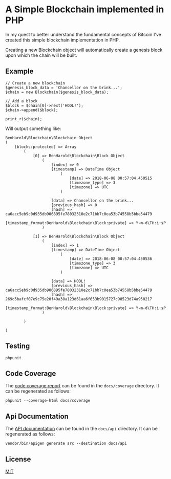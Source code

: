 # A Simple Blockchain implemented in PHP

In my quest to better understand the fundamental concepts of Bitcoin I've
created this simple blockchain implementation in PHP.

Creating a new Blockchain object will automatically create a genesis block upon
which the chain will be built.

## Example

    // Create a new blockchain
    $genesis_block_data = 'Chancellor on the brink...';
    $chain = new Blockchain($genesis_block_data);
    
    // Add a block
    $block = $chain[0]->next('HODL!');
    $chain->append($block);
    
    print_r($chain);
    
Will output something like:

    BenHarold\Blockchain\Blockchain Object
    (
        [blocks:protected] => Array
            (
                [0] => BenHarold\Blockchain\Block Object
                    (
                        [index] => 0
                        [timestamp] => DateTime Object
                            (
                                [date] => 2018-06-08 00:57:04.450515
                                [timezone_type] => 3
                                [timezone] => UTC
                            )
    
                        [data] => Chancellor on the brink...
                        [previous_hash] => 0
                        [hash] => ca6acc5eb9c0d935db906895fe78032310e2c71bb7c0ea53b74558b5bbe54479
                        [timestamp_format:BenHarold\Blockchain\Block:private] => Y-m-d\TH:i:sP
                    )
    
                [1] => BenHarold\Blockchain\Block Object
                    (
                        [index] => 1
                        [timestamp] => DateTime Object
                            (
                                [date] => 2018-06-08 00:57:04.450536
                                [timezone_type] => 3
                                [timezone] => UTC
                            )
    
                        [data] => HODL!
                        [previous_hash] => ca6acc5eb9c0d935db906895fe78032310e2c71bb7c0ea53b74558b5bbe54479
                        [hash] => 269d5bafcf07e9c75e20f49a38a123d61aa6f653b9015727c98523d74a950217
                        [timestamp_format:BenHarold\Blockchain\Block:private] => Y-m-d\TH:i:sP
                    )
    
            )
    
    )

## Testing

`phpunit`

## Code Coverage

The [code coverage report](docs/coverage/index.html) can be found in the `docs/coverage` directory. It can be regenerated as follows:

`phpunit --coverage-html docs/coverage`

## Api Documentation

The [API documentation](docs/api/index.html) can be found in the `docs/api` directory. It can be regenerated as follows:

`vendor/bin/apigen generate src --destination docs/api`

## License

[MIT](LICENSE.md)

